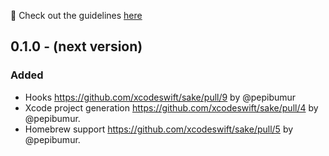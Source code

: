 🚀 Check out the guidelines [here](https://github.com/xcodeswift/contributors/blob/master/CHANGELOG_GUIDELINES.md)

## 0.1.0 - (next version)

### Added
- Hooks https://github.com/xcodeswift/sake/pull/9 by @pepibumur
- Xcode project generation https://github.com/xcodeswift/sake/pull/4 by @pepibumur.
- Homebrew support https://github.com/xcodeswift/sake/pull/5 by @pepibumur.

